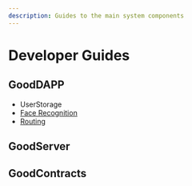 ```yaml
---
description: Guides to the main system components
---
```


# Developer Guides

## GoodDAPP

* UserStorage
* [Face Recognition](facerecognition.md)
* [Routing](routing.md)

## GoodServer

## GoodContracts

